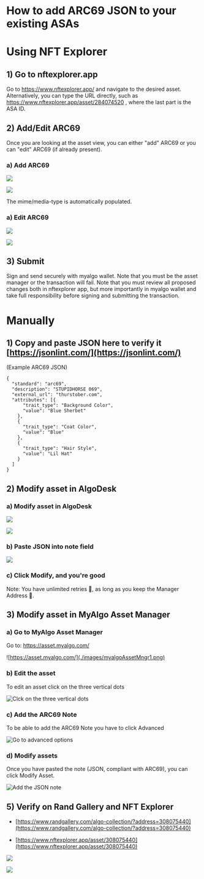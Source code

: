 
# How to add ARC69 JSON to your existing ASAs

# Using NFT Explorer

## 1) Go to nftexplorer.app

Go to https://www.nftexplorer.app/ and navigate to the desired asset.
Alternatively, you can type the URL directly, such as https://www.nftexplorer.app/asset/284074520 , where the last part is the ASA ID.

## 2) Add/Edit ARC69

Once you are looking at the asset view, you can either "add" ARC69 or you can "edit" ARC69 (if already present).

### a) Add ARC69

![](./images/NFTExpl_add_arc69.png)

![](./images/NFTExpl_add_arc69_submit_page.png)

The mime/media-type is automatically populated.

### a) Edit ARC69

![](./images/NFTExpl_edit_arc69.png)

![](./images/NFTExpl_edit_arc69_submit_page.png)

## 3) Submit

Sign and send securely with myalgo wallet.
Note that you must be the asset manager or the transaction will fail.
Note that you must review all proposed changes both in nftexplorer app, but more importantly in myalgo wallet and take full responsibility before signing and submitting the transaction. 


# Manually

## 1) Copy and paste JSON here to verify it [https://jsonlint.com/](https://jsonlint.com/)

(Example ARC69 JSON)

```
{
  "standard": "arc69",
  "description": "STUPIDHORSE 069",
  "external_url": "thurstober.com",
  "attributes": [{
      "trait_type": "Background Color",
      "value": "Blue Sherbet"
    },
    {
      "trait_type": "Coat Color",
      "value": "Blue"
    },
    {
      "trait_type": "Hair Style",
      "value": "Lil Hat"
    }
  ]
}
```


## 2) Modify asset in AlgoDesk

### a) Modify asset in AlgoDesk

![](./images/algodesk1.png)

![](./images/algodesk2.png)

### b) Paste JSON into note field

![](./images/algodesk3.png)

### c) Click Modify, and you're good

Note: You have unlimited retries 🙂, as long as you keep the Manager Address 🤵.


## 3) Modify asset in MyAlgo Asset Manager

### a) Go to MyAlgo Asset Manager

Go to: https://asset.myalgo.com/

![https://asset.myalgo.com/](./images/myalgoAssetMngr1.png)

### b) Edit the asset

To edit an asset click on the three vertical dots

![Clck on the three vertical dots](./images/myalgoAssetMngr1b.png)

### c) Add the ARC69 Note

To be able to add the ARC69 Note you have to click Advanced

![Go to advanced options](./images/myalgoAssetMngr2.png)

### d) Modify assets

Once you have pasted the note (JSON, compliant with ARC69), you can click Modify Asset.

![Add the JSON note](./images/myalgoAssetMngr3.png)


## 5) Verify on Rand Gallery and NFT Explorer

-   [https://www.randgallery.com/algo-collection/?address=308075440](https://www.randgallery.com/algo-collection/?address=308075440)
    
-   [https://www.nftexplorer.app/asset/308075440](https://www.nftexplorer.app/asset/308075440)
    

![](./images/randVerification.png)

![](./images/nftExplorerVerification.png)
